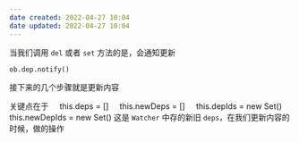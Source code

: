 ```yaml
---
date created: 2022-04-27 10:04
date updated: 2022-04-27 10:04
---
```


当我们调用 `del` 或者 `set` 方法的是，会通知更新

`ob.dep.notify()`

接下来的几个步骤就是更新内容

关键点在于
    this.deps = []
    this.newDeps = []
    this.depIds = new Set()
    this.newDepIds = new Set()
这是 `Watcher` 中存的新旧 `deps`，在我们更新内容的时候，做的操作